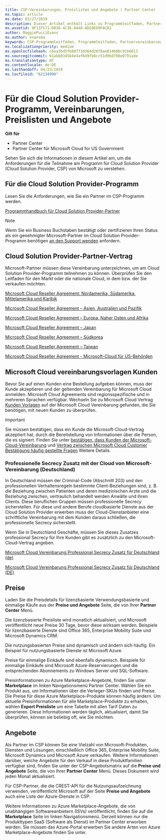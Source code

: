```yaml
---
title: CSP-Vereinbarungen, Preislisten und Angebote | Partner Center
ms.topic: article
ms.date: 03/27/2019
description: Dieser Artikel enthält Links zu Programmleitfaden, Partnervereinbarungen, Kundenverträgen, Preislisten und Angeboten für Cloud Solution Provider.
ms.assetid: 9F11F571-D036-4C36-8440-8D20ED9F0CD2
author: MaggiePucciEvans
ms.author: evansma
keywords: CSP-Programmleitfäden, Programmleitfaden, Partnervereinbarungen, Kundenvereinbarung, Preislisten, Angebote
ms.localizationpriority: medium
ms.openlocfilehash: c6ea36d5fb807f10364d28f8ae014b80c91b6013
ms.sourcegitcommit: b1ab80345b4e4af649fb8cc51d96d798e0791ade
ms.translationtype: HT
ms.contentlocale: de-DE
ms.lasthandoff: 04/23/2019
ms.locfileid: "62134990"
---
```

# <a name="cloud-solution-provider-program-guide-agreements-price-lists-and-offers"></a>Für die Cloud Solution Provider-Programm, Vereinbarungen, Preislisten und Angebote

**Gilt für**

-  Partner Center
-  Partner Center für Microsoft Cloud for US Government


Sehen Sie sich die Informationen in diesem Artikel am, um die Anforderungen für die Teilnahme am Programm für Cloud Solution Provider (Cloud Solution Provider, CSP) von Microsoft zu verstehen.

## <a name="cloud-solution-provider-program-guide"></a>Für die Cloud Solution Provider-Programm

Lesen Sie die Anforderungen, wie Sie ein Partner im CSP-Programm werden.

[Programmhandbuch für Cloud Solution Provider-Partner](https://go.microsoft.com/fwlink/p/?LinkId=617100)

>[!Note]
>Wenn Sie ein Business Buchstaben bestätigt oder zertifizieren Ihren Status als ein genehmigter Microsoft-Partner im Cloud Solution Provider-Programm benötigen [an den Support wenden](https://partner.microsoft.com/pcv/servicerequests/create) anfordern.

## <a name="cloud-solution-provider-partner-agreement"></a>Cloud Solution Provider-Partner-Vertrag

Microsoft-Partner müssen diese Vereinbarung unterzeichnen, um am Cloud Solution Provider-Programm teilnehmen zu können. Überprüfen Sie den Leitfaden für den Markt oder die nationale Cloud, in dem bzw. der Sie verkaufen möchten.

[Microsoft Cloud Reseller Agreement: Nordamerika, Südamerika, Mittelamerika und Karibik](https://download.microsoft.com/download/2/C/8/2C8CAC17-FCE7-4F51-9556-4D77C7022DF5/MCRA2018_AOC_ENG_Sep2018_CR.pdf)

[Microsoft Cloud Reseller Agreement – Asien, Australien und Pazifik](https://download.microsoft.com/download/2/C/8/2C8CAC17-FCE7-4F51-9556-4D77C7022DF5/MCRA2018_APOC_ENG_Mar2019_CR.pdf)

[Microsoft Cloud Reseller Agreement – Europa, Naher Osten und Afrika](https://download.microsoft.com/download/2/C/8/2C8CAC17-FCE7-4F51-9556-4D77C7022DF5/MCRA2018_EOC_ENG_Sep2018_CR.pdf)

[Microsoft Cloud Reseller Agreement – Japan](https://download.microsoft.com/download/2/C/8/2C8CAC17-FCE7-4F51-9556-4D77C7022DF5/MCRA2018_JPN_ENG_Sep2018_CR.pdf)

[Microsoft Cloud Reseller Agreement – Südkorea](https://download.microsoft.com/download/2/C/8/2C8CAC17-FCE7-4F51-9556-4D77C7022DF5/MCRA2018_KOR_ENG_Sep2018_CR.pdf)

[Microsoft Cloud Reseller Agreement – Taiwan](https://download.microsoft.com/download/2/C/8/2C8CAC17-FCE7-4F51-9556-4D77C7022DF5/MCRA2018_TAI_ENG_Sep2018_CR.pdf)

[Microsoft Cloud Reseller Agreement - Microsoft-Cloud für US-Behörden](https://download.microsoft.com/download/2/C/8/2C8CAC17-FCE7-4F51-9556-4D77C7022DF5/MCRA2018_AOC_USGCC_ENG_Feb2019_CR.pdf)

## <a name="microsoft-cloud-agreement-customer-templates"></a>Microsoft Cloud vereinbarungsvorlagen Kunden

Bevor Sie auf einen Kunden eine Bestellung aufgeben können, muss der Kunde akzeptieren und der geltenden Vereinbarung für Microsoft Cloud anmelden. Microsoft Cloud Agreements sind regionsspezifische und in mehreren Sprachen verfügbar. Wechseln Sie zu Microsoft Cloud Vertrag [Kunden Vorlagen](agreements.md) auf der Microsoft Cloud Vereinbarung gefunden, die Sie benötigen, mit neuen Kunden zu überprüfen.

>[!IMPORTANT]
>Sie müssen bestätigen, dass ein Kunde die Microsoft-Cloud-Vertrag akzeptiert hat, durch die Bereitstellung von Informationen über die Person, die es signiert. Finden Sie unter [bestätigen, dass Kunden der Microsoft-Cloud-Vereinbarung](confirm-consent.md) und [Vertrag zwischen Microsoft Cloud Customer Bestätigung häufig gestellte Fragen](confirm-consent-faq.md) Weitere Details.

### <a name="professional-secrecy-amendment-to-the-microsoft-cloud-agreement-germany"></a>Professionelle Secrecy Zusatz mit der Cloud von Microsoft-Vereinbarung (Deutschland)

In Deutschland müssen der Criminal-Code (Abschnitt 203) und den professionellen Verhaltensregeln bestimmte Client-Beziehungen sind, z. B. die Beziehung zwischen Patienten und deren medizinischen Ärzte und die Beziehung zwischen, vertraulich behandelt werden Anwälte und ihren Clients. Diese beruflichen Gruppen müssen professionelle Secrecy sicherstellen. Für diese und andere Berufe cloudbasierte Dienste aus der Cloud Solution Provider erwerben muss der Cloud-Dienstanbieter eine schriftliche Vereinbarung mit dem Kunden daraus schließen, die professionelle Secrecy sicherstellt.

Wenn Sie in Deutschland Geschäfte, müssen Sie dieses Zusatzes professional Secrecy für Ihre Kunden gibt es zusätzlich zu den Microsoft-Cloud-Vertrag angeben.

[Microsoft Cloud Vereinbarung Professional Secrecy Zusatz für Deutschland (de)](https://go.microsoft.com/fwlink/?linkid=2030827&clcid=0x409)

[Microsoft Cloud Vereinbarung Professional Secrecy Zusatz für Deutschland (DE)](https://go.microsoft.com/fwlink/?linkid=2030827&clcid=0x407)

## <a name="pricing"></a>Preise

Laden Sie die Preisdetails für lizenzbasierte Verwendungsbasierte und einmalige Käufe aus der **Preise und Angebote** Seite, die von Ihrer **Partner Center** Menü.

Die lizenzbasierte Preisliste wird monatlich aktualisiert, und Microsoft veröffentlicht neue Preise 30 Tage, bevor diese wirksam werden. Beispiele für lizenzbasierte Dienste sind Office 365, Enterprise Mobility Suite und Microsoft Dynamics CRM. 

Die nutzungsbasierten Preise sind dynamisch und ändern sich häufig. Ein Beispiel für nutzungsbasierte Dienste ist Microsoft Azure.

Preise für einmalige Einkäufe sind ebenfalls dynamisch. Beispiele für einmalige Einkäufe sind Microsoft Azure-Reservierungen und die entsprechenden Abonnements zu Windows Server und SQL-Software.

Preisinformationen zu Azure Marketplace-Angebote, finden Sie unter **Marketplace** im linken Navigationsmenü Partner Center. Wählen Sie ein Produkt aus, um Informationen über die Verleger-SKUs finden und Preise. Die Preise für diese Azure Marketplace-Produkte können häufig ändern. Um aktuelle Preisinformationen für alle Marketplace-Produkte zu erhalten, wählen **Export Preisliste** um eine Tabelle mit allen Tarif Daten zu generieren. Diese Informationen werden täglich, aktualisiert, damit Sie überprüfen, können sie beliebig oft, wie Sie möchten.

## <a name="offers"></a>Angebote

Als Partner im CSP können Sie eine Vielzahl von Microsoft-Produkten, Diensten und Lösungen, einschließlich Office 365, Enterprise Mobility Suite, Microsoft Dynamics und Microsoft Azure verkaufen. Weitere Informationen darüber, welche Angebote für den Verkauf in diese Produktfamilien verfügbar sind, finden Sie unter der CSP-Angebotsmatrix auf die **Preise und Angebote** Seite, die von Ihrer **Partner Center** Menü. Dieses Dokument wird jeden Monat aktualisiert.

Für CSP-Partner, die die CREST-API für die Nutzungsaufzeichnung verwenden, veröffentlicht Microsoft auf der Seite **Preise und Angebote** auch eine Liste der Azure-Dienste in CSP.

Weitere Informationen zu Azure Marketplace-Angebote, die von unabhängigen Softwareanbietern (ISVs) veröffentlicht, finden Sie auf die **Marketplace** Seite im linken Navigationsmenü. Derzeit können nur die Produkttypen SaaS (Software als Dienst) im Partner Center erworben werden. Sie müssen das Azure-Portal erwerben Sie andere Arten von Azure Marketplace-Angebote finden Sie unter.
